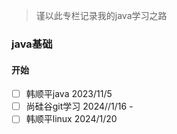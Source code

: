 > 谨以此专栏记录我的java学习之路



### java基础

#### 开始

- [ ] 韩顺平java 2023/11/5
- [ ] 尚硅谷git学习 2024//1/16 - 
- [ ] 韩顺平linux 2024/1/20